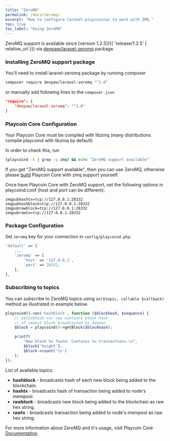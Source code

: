 ```yaml
---
title: "ZeroMQ"
permalink: /docs/zeromq/
excerpt: "How to configure laravel-playcoinrpc to work with ZMQ."
toc: true
toc_label: "Using ZeroMQ"
---
```

ZeroMQ support is available since [version 1.2.5]({{ 'release/1.2.5' | relative_url }}) via [denpaw/laravel-zeromq](https://packagist.org/packages/denpaw/laravel-zeromq) package.
### Installing ZeroMQ support package
You'll need to install laravel-zeromq package by running composer
```sh
composer require denpaw/laravel-zeromq "^1.0"
```
or manually add following lines to the `composer.json`
```json
"require": {
    "denpaw/laravel-zeromq": "^1.0"
}
```

### Playcoin Core Configuration
Your Playcoin Core must be compiled with libzmq (many distributions compile playcoind with libzmq by default)

In order to check this, run
```sh
(playcoind -h | grep -q zmq) && echo "ZeroMQ support available"`
```
If you get "ZeroMQ support available", then you can use ZeroMQ, otherwise please [build](https://github.com/playcoin/playcoin/blob/master/doc/build-unix.md) Playcoin Core with zmq support yourself.

Once have Playcoin Core with ZeroMQ support, set the following options in playcoind.conf (host and port can be different):
```
zmqpubhashtx=tcp://127.0.0.1:28332
zmqpubhashblock=tcp://127.0.0.1:28332
zmqpubrawblock=tcp://127.0.0.1:28332
zmqpubrawtx=tcp://127.0.0.1:28332
```

### Package Configuration
Set `zeromq` key for your connection in `config/playcoind.php`:
```php
'default' => [
    ...
    'zeromq' => [
        'host' => '127.0.0.1',
        'port' => 28332,
    ],
],
```

### Subscribing to topics
You can subscribe to ZeroMQ topics using `on($topic, callable $callback)` method as illustrated in example below.
```php
playcoind()->on('hashblock', function ($blockhash, $sequence) {
    // $blockhash var now contains block hash
    // of newest block broadcasted by daemon
    $block = playcoind()->getBlock($blockhash);

    printf(
        "New block %u found. Contains %u transactions.\n",
        $block['height'],
        $block->count('tx')
    );
});
```
List of available topics:
* __hashblock__ - broadcasts hash of each new block being added to the blockchain.
* __hashtx__ - broadcasts hash of transaction being added to node's mempool.
* __rawblock__ - broadcasts new block being added to the blockchain as raw hex string.
* __rawtx__ - broadcasts transaction being added to node's mempool as raw hex string.

For more information about ZeroMQ and it's usage, visit Playcoin Core [Documentation](https://github.com/playcoin/playcoin/blob/master/doc/zmq.md).
